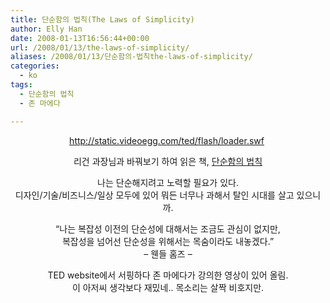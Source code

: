 ```yaml
---
title: 단순함의 법칙(The Laws of Simplicity)
author: Elly Han
date: 2008-01-13T16:56:44+00:00
url: /2008/01/13/the-laws-of-simplicity/
aliases: /2008/01/13/단순함의-법칙the-laws-of-simplicity/
categories:
  - ko
tags:
  - 단순함의 법칙
  - 존 마에다

---
```

<DIV align="center">
  <a href="http://static.videoegg.com/ted/flash/loader.swf">http://static.videoegg.com/ted/flash/loader.swf</a>&nbsp;</p> 
  
  <p>
    리건 과장님과 바꿔보기 하여 읽은 책, <a href="http://www.aladdin.co.kr/shop/wproduct.aspx?ISBN=8989822696" target="_blank" rel="noopener noreferrer">단순함의 법칙</A>
  </p>
  
  <p>
    나는 단순해지려고 노력할 필요가 있다. <br />디자인/기술/비즈니스/일상 모두에 있어 뭐든 너무나 과해서 탈인 시대를 살고 있으니까.
  </p>
  
  <p>
    &#8220;나는 복잡성 이전의 단순성에 대해서는 조금도 관심이 없지만,<br />복잡성을 넘어선 단순성을 위해서는 목숨이라도 내놓겠다.&#8221; <br />&#8211; 웬들 홈즈 &#8211;
  </p>
  
  <p>
    TED website에서 서핑하다 존 마에다가 강의한 영상이 있어 올림.<br />이 아저씨 생각보다 재밌네.. 목소리는 살짝 비호지만.</DIV>
  </p>